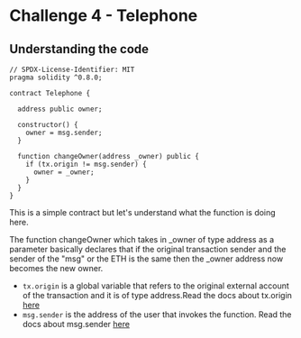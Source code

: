 # Challenge 4 - Telephone

## Understanding the code

```solidity
// SPDX-License-Identifier: MIT
pragma solidity ^0.8.0;

contract Telephone {

  address public owner;

  constructor() {
    owner = msg.sender;
  }

  function changeOwner(address _owner) public {
    if (tx.origin != msg.sender) {
      owner = _owner;
    }
  }
}

```

This is a simple contract but let's understand what the function is doing here.

The function changeOwner which takes in _owner of type address as a parameter basically declares that if the original transaction sender and the sender of the "msg" or the ETH is the same then the _owner address now becomes the new owner.

- ```tx.origin``` is a global variable that refers to the original external account of the transaction and it is of type address.Read the docs about tx.origin [here](https://docs.soliditylang.org/en/v0.8.17/units-and-global-variables.html?highlight=tx.origin)
- ```msg.sender``` is the address of the user that invokes the function. Read the docs about msg.sender [here](https://docs.soliditylang.org/en/v0.8.17/units-and-global-variables.html?highlight=msg.sender)
